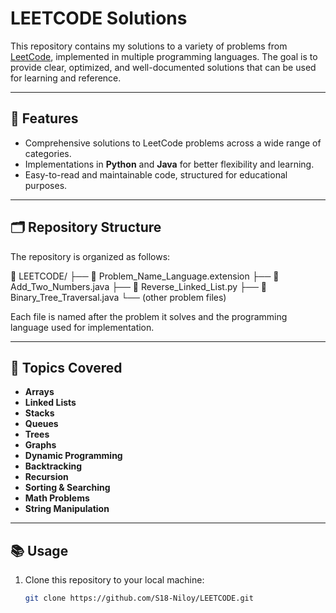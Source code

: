 # LEETCODE Solutions

This repository contains my solutions to a variety of problems from [LeetCode](https://leetcode.com/), implemented in multiple programming languages. The goal is to provide clear, optimized, and well-documented solutions that can be used for learning and reference.

---

## 🌟 Features

- Comprehensive solutions to LeetCode problems across a wide range of categories.
- Implementations in **Python** and **Java** for better flexibility and learning.
- Easy-to-read and maintainable code, structured for educational purposes.

---

## 🗂️ Repository Structure

The repository is organized as follows:

📁 LEETCODE/ ├── 📄 Problem_Name_Language.extension ├── 📄 Add_Two_Numbers.java ├── 📄 Reverse_Linked_List.py ├── 📄 Binary_Tree_Traversal.java └── (other problem files)


Each file is named after the problem it solves and the programming language used for implementation.

---

## 🧠 Topics Covered

- **Arrays**
- **Linked Lists**
- **Stacks**
- **Queues**
- **Trees**
- **Graphs**
- **Dynamic Programming**
- **Backtracking**
- **Recursion**
- **Sorting & Searching**
- **Math Problems**
- **String Manipulation**

---

## 📚 Usage

1. Clone this repository to your local machine:

   ```bash
   git clone https://github.com/S18-Niloy/LEETCODE.git
